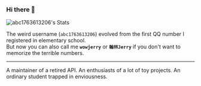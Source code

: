 ### Hi there 👋

![abc1763613206's Stats](https://github-readme-stats.vercel.app/api?username=abc1763613206&theme=vue-dark&show_icons=true&hide_border=true&count_private=true)  

The weird username (`abc1763613206`) evolved from the first QQ number I registered in elementary school.     
But now you can also call me **`wowjerry`** or **`翰林Jerry`** if you don't want to memorize the terrible numbers.

---------
A maintainer of a retired API. An enthusiasts of a lot of toy projects. An ordinary student trapped in enviousness.

